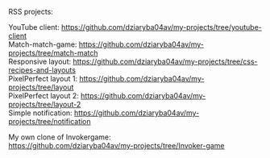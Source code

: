 RSS projects:  
  
YouTube client:
https://github.com/dziaryba04av/my-projects/tree/youtube-client  
Match-match-game:
https://github.com/dziaryba04av/my-projects/tree/match-match  
Responsive layout:
https://github.com/dziaryba04av/my-projects/tree/css-recipes-and-layouts  
PixelPerfect layout 1:
https://github.com/dziaryba04av/my-projects/tree/layout  
PixelPerfect layout 2:
https://github.com/dziaryba04av/my-projects/tree/layout-2  
Simple notification:
https://github.com/dziaryba04av/my-projects/tree/notification  
  
My own clone of Invokergame:  
https://github.com/dziaryba04av/my-projects/tree/Invoker-game


